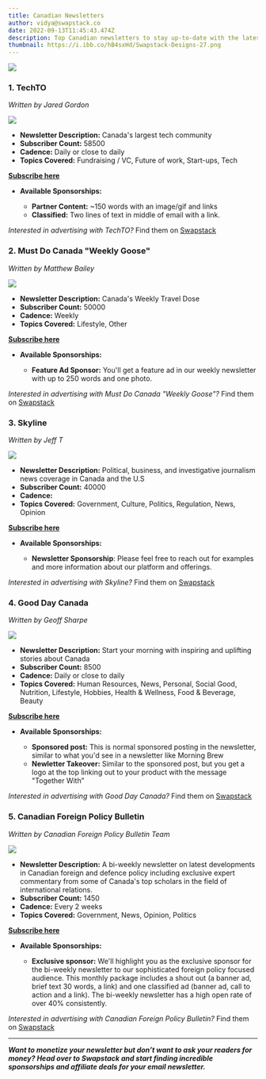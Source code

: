 ```yaml
---
title: Canadian Newsletters
author: vidya@swapstack.co
date: 2022-09-13T11:45:43.474Z
description: Top Canadian newsletters to stay up-to-date with the latest news and alerts!
thumbnail: https://i.ibb.co/hB4sxHd/Swapstack-Designs-27.png
---
```

![](https://i.ibb.co/hB4sxHd/Swapstack-Designs-27.png)

<!--StartFragment-->

### 1. **TechTO**

*Written by Jared Gordon*

![](https://i.ibb.co/xFPwDs0/icon-to.jpg)

* **Newsletter Description:** Canada's largest tech community
* **Subscriber Count:** 58500
* **Cadence:** Daily or close to daily
* **Topics Covered:** Fundraising / VC, Future of work, Start-ups, Tech

**[Subscribe here](https://techto.org/)**

* **Available Sponsorships:**

  * **Partner Content:** ~150 words with an image/gif and links
  * **Classified:** Two lines of text in middle of email with a link.

*Interested in advertising with TechTO?* Find them on [Swapstack](https://www.swapstack.co/)

### 2. **Must Do Canada "Weekly Goose"**

*Written by Matthew Bailey*

![](https://i.ibb.co/XJm7Dh6/CANADA-SMALL-1.png)

* **Newsletter Description:** Canada's Weekly Travel Dose
* **Subscriber Count:** 50000
* **Cadence:** Weekly
* **Topics Covered:** Lifestyle, Other

**[Subscribe here](https://view.flodesk.com/emails/609b025c5b5e0f949137f3c0)**

* **Available Sponsorships:**

  * **Feature Ad Sponsor:** You'll get a feature ad in our weekly newsletter with up to 250 words and one photo.

*Interested in advertising with Must Do Canada "Weekly Goose"?* Find them on [Swapstack](https://www.swapstack.co/)

### 3. **Skyline**

*Written by Jeff T*

![](https://i.ibb.co/J77WWcn/pm.jpg)

* **Newsletter Description:** Political, business, and investigative journalism news coverage in Canada and the U.S
* **Subscriber Count:** 40000
* **Cadence:**
* **Topics Covered:** Government, Culture, Politics, Regulation, News, Opinion

**[Subscribe here](https://airtable.com/appoi5mxlo3xzDlCb/tbl3DeoKZ3nUr13OV/newsletter.skylineconference.co)**

* **Available Sponsorships:**

  * **Newsletter Sponsorship**: Please feel free to reach out for examples and more information about our platform and offerings.

*Interested in advertising with Skyline?* Find them on [Swapstack](https://www.swapstack.co/)

### 4. **Good Day Canada**

*Written by Geoff Sharpe*

![](https://i.ibb.co/Jq3MTsL/3200aae5890d433da3441b5a20399338.png)

* **Newsletter Description:** Start your morning with inspiring and uplifting stories about Canada
* **Subscriber Count:** 8500
* **Cadence:** Daily or close to daily
* **Topics Covered:** Human Resources, News, Personal, Social Good, Nutrition, Lifestyle, Hobbies, Health & Wellness, Food & Beverage, Beauty

**[Subscribe here](https://agooddayacanada.com/)**

* **Available Sponsorships:**

  * **Sponsored post:** This is normal sponsored posting in the newsletter, similar to what you'd see in a newsletter like Morning Brew
  * **Newletter Takeover:** Similar to the sponsored post, but you get a logo at the top linking out to your product with the message "Together With”

*Interested in advertising with Good Day Canada?* Find them on [Swapstack](https://www.swapstack.co/)

### 5. **Canadian Foreign Policy Bulletin**

*Written by Canadian Foreign Policy Bulletin Team*

![](https://i.ibb.co/ZNtJ0PY/https-s3-amazonaws-com-appforest-uf-f1660017996778x208406527046399070-652f310b-77bf-91e6-5f9a-e00a20.jpg)

* **Newsletter Description:** A bi-weekly newsletter on latest developments in Canadian foreign and defence policy including exclusive expert commentary from some of Canada's top scholars in the field of international relations.
* **Subscriber Count:** 1450
* **Cadence:** Every 2 weeks
* **Topics Covered:** Government, News, Opinion, Politics

**[Subscribe here](https://mailchi.mp/peacediplomacy/canadian-foreign-policy-bulletin-11822836)**

* **Available Sponsorships:**

  * **Exclusive sponsor:** We'll highlight you as the exclusive sponsor for the bi-weekly newsletter to our sophisticated foreign policy focused audience. This monthly package includes a shout out (a banner ad, brief text 30 words, a link) and one classified ad (banner ad, call to action and a link). The bi-weekly newsletter has a high open rate of over 40% consistently.

*Interested in advertising with Canadian Foreign Policy Bulletin?* Find them on [Swapstack](https://www.swapstack.co/)

- - -

***Want to monetize your newsletter but don’t want to ask your readers for money? Head over to Swapstack and start finding incredible sponsorships and affiliate deals for your email newsletter.***